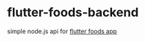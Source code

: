 # flutter-foods-backend

simple node.js api for [flutter foods app](https://github.com/Dechie/Foods)
